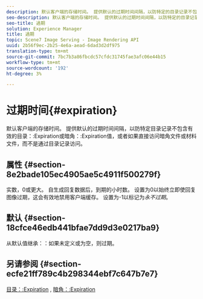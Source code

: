 ```yaml
---
description: 默认客户端的存储时间。 提供默认的过期时间间隔，以防特定的目录记录不包含有效的目录过期值或暗角过期值，或者如果直接访问暗角文件或材料文件，而不是通过目录记录。
seo-description: 默认客户端的存储时间。 提供默认的过期时间间隔，以防特定的目录记录不包含有效的目录过期值或暗角过期值，或者如果直接访问暗角文件或材料文件，而不是通过目录记录。
seo-title: 過期
solution: Experience Manager
title: 過期
topic: Scene7 Image Serving - Image Rendering API
uuid: 2b56f9ec-2b25-4e6a-aead-6dad3d2df975
translation-type: tm+mt
source-git-commit: 7bc7b3a86fbcdc57cfdc31745fae3afc06e44b15
workflow-type: tm+mt
source-wordcount: '192'
ht-degree: 3%

---
```



# 过期时间{#expiration}

默认客户端的存储时间。 提供默认的过期时间间隔，以防特定目录记录不包含有效的目录：:Expiration或暗角：:Expiration值，或者如果直接访问暗角文件或材料文件，而不是通过目录记录访问。

## 属性 {#section-8e2bade105ec4905ae5c4911f500279f}

实数，0或更大。 自生成回复数据后，到期的小时数。 设置为0以始终立即使回复图像过期，这会有效地禁用客户端缓存。 设置为-1以标记为&#x200B;*永不过期*。

## 默认 {#section-18cfce46edb441bfae7dd9d3e0217ba9}

从默认值继承：：如果未定义或为空，则过期。

## 另请参阅 {#section-ecfe21ff789c4b298344ebf7c647b7e7}

[目录：:Expiration](../../../../../ir-api/material-cat/image-rendering-api-ref/c-ir-material-catalog/c-ir-material-data-reference/r-ir-expiration-dataref.md#reference-5e93943abff54c93bf85aae3b911a3ce) , [暗角：:Expiration](../../../../../ir-api/material-cat/image-rendering-api-ref/c-ir-material-catalog/c-ir-vignette-map-reference/r-ir-expiration-vignette.md#reference-df80829da93e4c0ab3f97a1792d9c74c)
